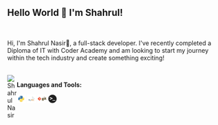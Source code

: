 ## Hello World 👋 I'm Shahrul!

<br/>








Hi, I'm Shahrul Nasir🙌, a full-stack developer. I've recently completed a Diploma of IT with Coder Academy and am looking to start my journey within the tech industry and create something exciting!

<br />
<a href="https://www.linkedin.com/in/shahrul-nasir-a7308b122/">
<img align="left" alt="Shahrul Nasir" width="22px" src="https://cdn.jsdelivr.net/npm/simple-icons@v3/icons/linkedin.svg" />
</a>

**Languages and Tools:**


<code><img height="20" src="https://raw.githubusercontent.com/github/explore/80688e429a7d4ef2fca1e82350fe8e3517d3494d/topics/python/python.png"></code>
<code><img height="20" src="https://raw.githubusercontent.com/github/explore/80688e429a7d4ef2fca1e82350fe8e3517d3494d/topics/mysql/mysql.png"></code>
<code><img height="20" src="https://raw.githubusercontent.com/github/explore/80688e429a7d4ef2fca1e82350fe8e3517d3494d/topics/git/git.png"></code>
<code><img height="20" src="https://raw.githubusercontent.com/github/explore/80688e429a7d4ef2fca1e82350fe8e3517d3494d/topics/terminal/terminal.png"></code>


